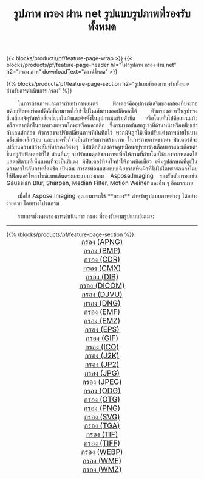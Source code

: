 ﻿---
title: รูปภาพ กรอง ผ่าน net รูปแบบรูปภาพที่รองรับทั้งหมด 
weight: 3920
url: /th/net/filter/ 
lang: th
langdirlevel: 2
locales: zh-hans,ja,it,ru,de,es,fr,nl,id,lt,pl,pt,vi,tr,ko,zh-hant,ar,hi,th,sv,cs,uk,he
description: เมื่อใช้ Aspose.Imaging คุณสามารถ กรอง ภาพได้อย่างง่ายดายผ่าน net
---

{{< blocks/products/pf/feature-page-wrap >}}
{{< blocks/products/pf/feature-page-header h1="ไฟล์รูปภาพ กรอง ผ่าน net" h2="กรอง ภาพ" downloadText="ดาวน์โหลด" >}}


{{% blocks/products/pf/feature-page-section  h2="รูปแบบที่รอ ภาพ งรับทั้งหมดสำหรับการดำเนินการ กรอง" %}}
<p align="justify" style="text-indent:2em;font-size:15px;">
ในการถ่ายภาพและการถ่ายทำภาพยนตร์ ฟิลเตอร์คืออุปกรณ์เสริมของกล้องที่ประกอบด้วยฟิลเตอร์ออปติคัลที่สามารถใส่เข้าไปในเส้นทางออปติคอลได้ ตัวกรองอาจเป็นรูปทรงสี่เหลี่ยมจัตุรัสหรือสี่เหลี่ยมผืนผ้าและติดตั้งในอุปกรณ์เสริมตัวยึด หรือโดยทั่วไปคือแผ่นแก้วหรือพลาสติกในกรอบวงแหวนโลหะหรือพลาสติก ซึ่งสามารถขันสกรูเข้าที่ด้านหน้าหรือหนีบเข้ากับเลนส์กล้อง ตัวกรองจะปรับเปลี่ยนภาพที่บันทึกไว้ พวกมันถูกใช้เพื่อปรับแต่งภาพถ่ายในบางครั้งเพียงเล็กน้อย และบางครั้งก็จำเป็นสำหรับการสร้างภาพ ในการถ่ายภาพขาวดำ ฟิลเตอร์สีจะเปลี่ยนความสว่างสัมพัทธ์ของสีต่างๆ ลิปสติกสีแดงอาจดูเหมือนอยู่ระหว่างเกือบขาวและเกือบดำ ขึ้นอยู่กับฟิลเตอร์ที่ใช้ ส่วนอื่นๆ จะปรับสมดุลสีของภาพเพื่อให้ภาพที่ถ่ายโดยใช้แสงจากหลอดไส้แสดงสีตามที่เห็นแทนที่จะเป็นสีแดง มีฟิลเตอร์ที่จงใจทำให้ภาพบิดเบี้ยว เพิ่มรูปลักษณ์ที่ดูเป็นดวงดาวให้กับภาพที่คมชัด เป็นต้น การสะท้อนแสงแบบเฉียงจากพื้นผิวที่ไม่ใช่โลหะจะลดลงโดยใช้ฟิลเตอร์โพลาไรซ์แบบเส้นตรงและแบบวงกลม Aspose.Imaging รองรับตัวกรองเช่น Gaussian Blur, Sharpen, Median Filter, Motion Weiner และอื่น ๆ อีกมากมาย
</p>
<p align="justify" style="text-indent:2em;font-size:15px;">
เมื่อใช้ Aspose.Imaging คุณสามารถใช้ **กรอง** สำหรับรูปแบบภาพต่างๆ ได้อย่างง่ายดาย โดยทางโปรแกรม
</p>
<p align="justify" style="text-indent:2em;font-size:15px;">
รายการทั้งหมดของการดำเนินการ กรอง ที่รองรับตามรูปแบบอิมเมจ:
</p>
<hr/>
{{% /blocks/products/pf/feature-page-section %}}
<div class="container-fluid productfamilypage bg-gray">
    <div class="convertypes bg-gray agp-content section">
        <div class="container">
		<div class="row other-converters" style="gap: 10px;font-size: 19px;text-align:center;">
		    <div class='col-md-2 other-converter remove-lp remove-rp'><a href="/imaging/th/net/filter/apng/" style="padding:15px;">กรอง (APNG)</a></div><div class='col-md-2 other-converter remove-lp remove-rp'><a href="/imaging/th/net/filter/bmp/" style="padding:15px;">กรอง (BMP)</a></div><div class='col-md-2 other-converter remove-lp remove-rp'><a href="/imaging/th/net/filter/cdr/" style="padding:15px;">กรอง (CDR)</a></div><div class='col-md-2 other-converter remove-lp remove-rp'><a href="/imaging/th/net/filter/cmx/" style="padding:15px;">กรอง (CMX)</a></div><div class='col-md-2 other-converter remove-lp remove-rp'><a href="/imaging/th/net/filter/dib/" style="padding:15px;">กรอง (DIB)</a></div><div class='col-md-2 other-converter remove-lp remove-rp'><a href="/imaging/th/net/filter/dicom/" style="padding:15px;">กรอง (DICOM)</a></div><div class='col-md-2 other-converter remove-lp remove-rp'><a href="/imaging/th/net/filter/djvu/" style="padding:15px;">กรอง (DJVU)</a></div><div class='col-md-2 other-converter remove-lp remove-rp'><a href="/imaging/th/net/filter/dng/" style="padding:15px;">กรอง (DNG)</a></div><div class='col-md-2 other-converter remove-lp remove-rp'><a href="/imaging/th/net/filter/emf/" style="padding:15px;">กรอง (EMF)</a></div><div class='col-md-2 other-converter remove-lp remove-rp'><a href="/imaging/th/net/filter/emz/" style="padding:15px;">กรอง (EMZ)</a></div><div class='col-md-2 other-converter remove-lp remove-rp'><a href="/imaging/th/net/filter/eps/" style="padding:15px;">กรอง (EPS)</a></div><div class='col-md-2 other-converter remove-lp remove-rp'><a href="/imaging/th/net/filter/gif/" style="padding:15px;">กรอง (GIF)</a></div><div class='col-md-2 other-converter remove-lp remove-rp'><a href="/imaging/th/net/filter/ico/" style="padding:15px;">กรอง (ICO)</a></div><div class='col-md-2 other-converter remove-lp remove-rp'><a href="/imaging/th/net/filter/j2k/" style="padding:15px;">กรอง (J2K)</a></div><div class='col-md-2 other-converter remove-lp remove-rp'><a href="/imaging/th/net/filter/jp2/" style="padding:15px;">กรอง (JP2)</a></div><div class='col-md-2 other-converter remove-lp remove-rp'><a href="/imaging/th/net/filter/jpg/" style="padding:15px;">กรอง (JPG)</a></div><div class='col-md-2 other-converter remove-lp remove-rp'><a href="/imaging/th/net/filter/jpeg/" style="padding:15px;">กรอง (JPEG)</a></div><div class='col-md-2 other-converter remove-lp remove-rp'><a href="/imaging/th/net/filter/odg/" style="padding:15px;">กรอง (ODG)</a></div><div class='col-md-2 other-converter remove-lp remove-rp'><a href="/imaging/th/net/filter/otg/" style="padding:15px;">กรอง (OTG)</a></div><div class='col-md-2 other-converter remove-lp remove-rp'><a href="/imaging/th/net/filter/png/" style="padding:15px;">กรอง (PNG)</a></div><div class='col-md-2 other-converter remove-lp remove-rp'><a href="/imaging/th/net/filter/svg/" style="padding:15px;">กรอง (SVG)</a></div><div class='col-md-2 other-converter remove-lp remove-rp'><a href="/imaging/th/net/filter/tga/" style="padding:15px;">กรอง (TGA)</a></div><div class='col-md-2 other-converter remove-lp remove-rp'><a href="/imaging/th/net/filter/tif/" style="padding:15px;">กรอง (TIF)</a></div><div class='col-md-2 other-converter remove-lp remove-rp'><a href="/imaging/th/net/filter/tiff/" style="padding:15px;">กรอง (TIFF)</a></div><div class='col-md-2 other-converter remove-lp remove-rp'><a href="/imaging/th/net/filter/webp/" style="padding:15px;">กรอง (WEBP)</a></div><div class='col-md-2 other-converter remove-lp remove-rp'><a href="/imaging/th/net/filter/wmf/" style="padding:15px;">กรอง (WMF)</a></div><div class='col-md-2 other-converter remove-lp remove-rp'><a href="/imaging/th/net/filter/wmz/" style="padding:15px;">กรอง (WMZ)</a></div>
                </div>
        </div>
    </div>
</div>
<br/>
